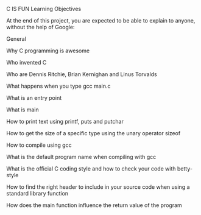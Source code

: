C IS FUN
Learning Objectives

At the end of this project, you are expected to be able to explain to anyone, without the help of Google:



General

Why C programming is awesome

Who invented C

Who are Dennis Ritchie, Brian Kernighan and Linus Torvalds

What happens when you type gcc main.c

What is an entry point

What is main

How to print text using printf, puts and putchar

How to get the size of a specific type using the unary operator sizeof

How to compile using gcc

What is the default program name when compiling with gcc

What is the official C coding style and how to check your code with betty-style

How to find the right header to include in your source code when using a standard library function

How does the main function influence the return value of the program

